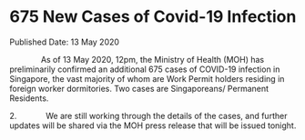 <html>
    <meta http-equiv="Content-Type" content="text/html; charset=utf-8"/>
    <meta charset="utf-8"/>
    <title>675 New Cases of Covid-19 Infection</title>
    <body><h1>675 New Cases of Covid-19 Infection</h1>
    <p>Published Date: 13 May 2020</p> <p>&nbsp; &nbsp; &nbsp; &nbsp; &nbsp; &nbsp; &nbsp; As of 13 May 2020, 12pm, the Ministry of Health (MOH) has preliminarily confirmed an additional 675 cases of COVID-19 infection in Singapore, the vast majority of whom are Work Permit holders residing in foreign worker dormitories. Two cases are Singaporeans/ Permanent Residents.</p><p>2.&nbsp;&nbsp;&nbsp;&nbsp;&nbsp;&nbsp;&nbsp;&nbsp;&nbsp;&nbsp;&nbsp;&nbsp; We are still working through the details of the cases, and further updates will be shared via the MOH press release that will be issued tonight.</p></body>
</html>